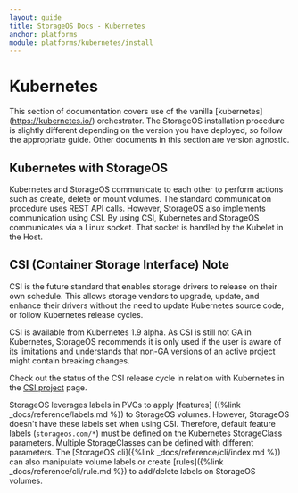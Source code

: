 ```yaml
---
layout: guide
title: StorageOS Docs - Kubernetes
anchor: platforms
module: platforms/kubernetes/install
---
```


# Kubernetes

This section of documentation covers use of the vanilla [kubernetes]
(https://kubernetes.io/) orchestrator. The StorageOS installation procedure is
slightly different depending on the version you have deployed, so follow the
appropriate guide. Other documents in this section are version agnostic.

## Kubernetes with StorageOS

Kubernetes and StorageOS communicate to each other to perform actions such as
create, delete or mount volumes. The standard communication procedure uses REST
API calls. However, StorageOS also implements communication using CSI. By 
using CSI, Kubernetes and StorageOS communicates via a Linux socket. That
socket is handled by the Kubelet in the Host.

## CSI (Container Storage Interface) Note

CSI is the future standard that enables storage drivers to release on their own
schedule. This allows storage vendors to upgrade, update, and enhance their drivers 
without the need to update Kubernetes source code, or follow Kubernetes release
cycles.

CSI is available from Kubernetes 1.9 alpha. As CSI is still not GA in
Kubernetes, StorageOS recommends it is only used if the user is aware of its
limitations and understands that non-GA versions of an active project might contain
breaking changes.

Check out the status of the CSI release cycle in relation with Kubernetes in
the [CSI project](https://kubernetes-csi.github.io/docs/) page.

StorageOS leverages labels in PVCs to apply [features]
({%link _docs/reference/labels.md %}) to StorageOS volumes. However, StorageOS
doesn't have these labels set when using CSI. Therefore, default feature labels
(`storageos.com/*`) must be defined on the Kubernetes StorageClass parameters.
Multiple StorageClasses can be defined with different parameters. The [StorageOS
cli]({%link _docs/reference/cli/index.md %}) can also manipulate volume labels
or create [rules]({%link _docs/reference/cli/rule.md %}) to add/delete labels
on StorageOS volumes.
